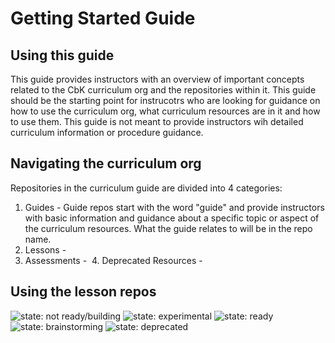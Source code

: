 # Getting Started Guide

## Using this guide
This guide provides instructors with an overview of important concepts related to the CbK curriculum org and the repositories within it. This guide should be the starting point for instrucotrs who are looking for guidance on how to use the curriculum org, what curriculum resources are in it and how to use them. This guide is not meant to provide instructors wih detailed curriculum information or procedure guidance.

## Navigating the curriculum org
Repositories in the curriculum guide are divided into 4 categories: 
  1. Guides - Guide repos start with the word "guide" and provide instructors with basic information and guidance about a specific topic or aspect of the curriculum resources. What the guide relates to will be in the repo name.
  2. Lessons - 
  3. Assessments - 
  4. Deprecated Resources - 

## Using the lesson repos

![state: not ready/building](https://img.shields.io/badge/status-not%20ready%2fbuilding-yellow.svg)
![state: experimental](https://img.shields.io/badge/status-experimental-orange.svg)
![state: ready](https://img.shields.io/badge/status-ready-green.svg)
![state: brainstorming](https://img.shields.io/badge/status-brainstorming-lightgrey.svg)
![state: deprecated](https://img.shields.io/badge/status-deprecated-red.svg)
